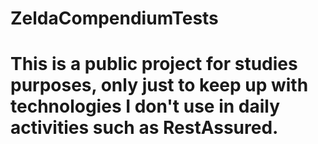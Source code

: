 # ZeldaCompendiumTests
# This is a public project for studies purposes, only just to keep up with technologies I don't use in daily activities such as RestAssured.
